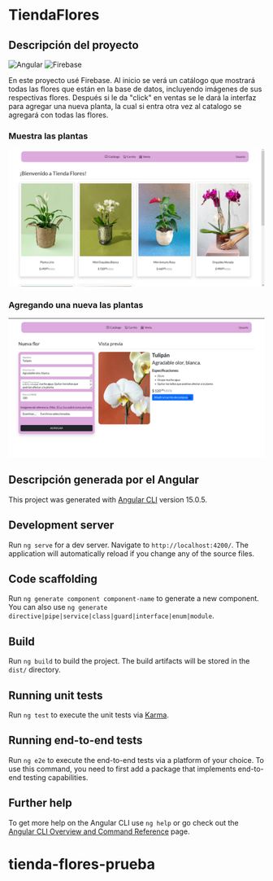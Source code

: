 # TiendaFlores

## Descripción del proyecto

![Angular](https://img.shields.io/badge/Angular-black?logo=Angular)
![Firebase](https://img.shields.io/badge/firebase-black?logo=Firebase)

En este proyecto usé Firebase. Al inicio se verá un catálogo que mostrará todas las flores que están en la base de datos, incluyendo imágenes de sus respectivas flores. Después si le da "click" en ventas se le dará la interfaz para agregar una nueva planta, la cual si entra otra vez al catalogo se agregará con todas las flores.

### Muestra las plantas
![Captura de referencia 1](https://github.com/jpabl1/tienda-flores-prueba/blob/main/captura-tienda-flores-prueba.png?raw=true)

### Agregando una nueva las plantas
![Captura de referencia 2](https://github.com/jpabl1/tienda-flores-prueba/blob/main/captura-tienda-flores-prueba2.png?raw=true)

## Descripción generada por el Angular

This project was generated with [Angular CLI](https://github.com/angular/angular-cli) version 15.0.5.

## Development server

Run `ng serve` for a dev server. Navigate to `http://localhost:4200/`. The application will automatically reload if you change any of the source files.

## Code scaffolding

Run `ng generate component component-name` to generate a new component. You can also use `ng generate directive|pipe|service|class|guard|interface|enum|module`.

## Build

Run `ng build` to build the project. The build artifacts will be stored in the `dist/` directory.

## Running unit tests

Run `ng test` to execute the unit tests via [Karma](https://karma-runner.github.io).

## Running end-to-end tests

Run `ng e2e` to execute the end-to-end tests via a platform of your choice. To use this command, you need to first add a package that implements end-to-end testing capabilities.

## Further help

To get more help on the Angular CLI use `ng help` or go check out the [Angular CLI Overview and Command Reference](https://angular.io/cli) page.
# tienda-flores-prueba
